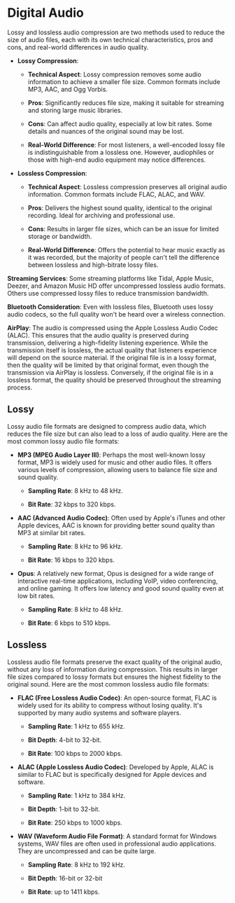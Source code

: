 # Digital Audio

Lossy and lossless audio compression are two methods used to reduce the size of audio files, each with its own technical characteristics, pros and cons, and real-world differences in audio quality.

- **Lossy Compression**:

  - **Technical Aspect**: Lossy compression removes some audio information to achieve a smaller file size. Common formats include MP3, AAC, and Ogg Vorbis.

  - **Pros**: Significantly reduces file size, making it suitable for streaming and storing large music libraries.

  - **Cons**: Can affect audio quality, especially at low bit rates. Some details and nuances of the original sound may be lost.

  - **Real-World Difference**: For most listeners, a well-encoded lossy file is indistinguishable from a lossless one. However, audiophiles or those with high-end audio equipment may notice differences.

- **Lossless Compression**:

  - **Technical Aspect**: Lossless compression preserves all original audio information. Common formats include FLAC, ALAC, and WAV.

  - **Pros**: Delivers the highest sound quality, identical to the original recording. Ideal for archiving and professional use.

  - **Cons**: Results in larger file sizes, which can be an issue for limited storage or bandwidth.

  - **Real-World Difference**: Offers the potential to hear music exactly as it was recorded, but the majority of people can't tell the difference between lossless and high-bitrate lossy files.

**Streaming Services**: Some streaming platforms like Tidal, Apple Music, Deezer, and Amazon Music HD offer uncompressed lossless audio formats. Others use compressed lossy files to reduce transmission bandwidth.

**Bluetooth Consideration**: Even with lossless files, Bluetooth uses lossy audio codecs, so the full quality won't be heard over a wireless connection.

**AirPlay**: The audio is compressed using the Apple Lossless Audio Codec (ALAC). This ensures that the audio quality is preserved during transmission, delivering a high-fidelity listening experience. While the transmission itself is lossless, the actual quality that listeners experience will depend on the source material. If the original file is in a lossy format, then the quality will be limited by that original format, even though the transmission via AirPlay is lossless. Conversely, if the original file is in a lossless format, the quality should be preserved throughout the streaming process.

## Lossy

Lossy audio file formats are designed to compress audio data, which reduces the file size but can also lead to a loss of audio quality. Here are the most common lossy audio file formats:

- **MP3 (MPEG Audio Layer III)**: Perhaps the most well-known lossy format, MP3 is widely used for music and other audio files. It offers various levels of compression, allowing users to balance file size and sound quality.

  - **Sampling Rate**: 8 kHz to 48 kHz.

  - **Bit Rate**: 32 kbps to 320 kbps.

- **AAC (Advanced Audio Codec)**: Often used by Apple's iTunes and other Apple devices, AAC is known for providing better sound quality than MP3 at similar bit rates.

  - **Sampling Rate**: 8 kHz to 96 kHz.

  - **Bit Rate**: 16 kbps to 320 kbps.

- **Opus**: A relatively new format, Opus is designed for a wide range of interactive real-time applications, including VoIP, video conferencing, and online gaming. It offers low latency and good sound quality even at low bit rates.

  - **Sampling Rate**: 8 kHz to 48 kHz.

  - **Bit Rate**: 6 kbps to 510 kbps.

## Lossless

Lossless audio file formats preserve the exact quality of the original audio, without any loss of information during compression. This results in larger file sizes compared to lossy formats but ensures the highest fidelity to the original sound. Here are the most common lossless audio file formats:

- **FLAC (Free Lossless Audio Codec)**: An open-source format, FLAC is widely used for its ability to compress without losing quality. It's supported by many audio systems and software players.

  - **Sampling Rate**: 1 kHz to 655 kHz.

  - **Bit Depth**: 4-bit to 32-bit.

  - **Bit Rate**: 100 kbps to 2000 kbps.

- **ALAC (Apple Lossless Audio Codec)**: Developed by Apple, ALAC is similar to FLAC but is specifically designed for Apple devices and software.

  - **Sampling Rate**: 1 kHz to 384 kHz.

  - **Bit Depth**: 1-bit to 32-bit.

  - **Bit Rate**: 250 kbps to 1000 kbps.

- **WAV (Waveform Audio File Format)**: A standard format for Windows systems, WAV files are often used in professional audio applications. They are uncompressed and can be quite large.

  - **Sampling Rate**: 8 kHz to 192 kHz.

  - **Bit Depth**: 16-bit or 32-bit

  - **Bit Rate**: up to 1411 kbps.
